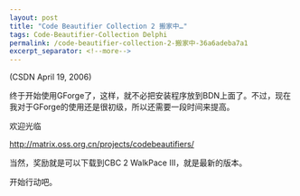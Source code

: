 ```yaml
---
layout: post
title: "Code Beautifier Collection 2 搬家中…"
tags: Code-Beautifier-Collection Delphi
permalink: /code-beautifier-collection-2-搬家中-36a6adeba7a1
excerpt_separator: <!--more-->
---
```

(CSDN April 19, 2006)

终于开始使用GForge了，这样，就不必把安装程序放到BDN上面了。不过，现在我对于GForge的使用还是很初级，所以还需要一段时间来提高。
<!--more-->

欢迎光临

http://matrix.oss.org.cn/projects/codebeautifiers/

当然，奖励就是可以下载到CBC 2 WalkPace III，就是最新的版本。

开始行动吧。
